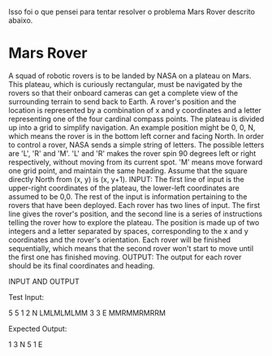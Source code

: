 Isso foi o que pensei para tentar resolver o problema Mars Rover descrito abaixo.

# Mars Rover
A squad of robotic rovers is to be landed by NASA on a plateau on Mars. This
plateau, which is curiously rectangular, must be navigated by the rovers so that their onboard
cameras can get a complete view of the surrounding terrain to send back to Earth.
A rover's position and the location is represented by a combination of x and y coordinates
and a letter representing one of the four cardinal compass points. The plateau is divided up into
a grid to simplify navigation. An example position might be 0, 0, N, which means the rover is in
the bottom left corner and facing North.
In order to control a rover, NASA sends a simple string of letters. The possible
letters are 'L', 'R' and 'M'. 'L' and 'R' makes the rover spin 90 degrees left or right respectively,
without moving from its current spot. 'M' means move forward one grid point, and maintain the
same heading.
Assume that the square directly North from (x, y) is (x, y+1).
INPUT:
The first line of input is the upper-right coordinates of the plateau, the lower-left
coordinates are assumed to be 0,0.
The rest of the input is information pertaining to the rovers that have been deployed.
Each rover has two lines of input. The first line gives the rover's position, and the second line is
a series of instructions telling the rover how to explore the plateau.
The position is made up of two integers and a letter separated by spaces, corresponding
to the x and y coordinates and the rover's orientation.
Each rover will be finished sequentially, which means that the second rover won't
start to move until the first one has finished moving.
OUTPUT:
The output for each rover should be its final coordinates and heading.

INPUT AND OUTPUT

Test Input:

5 5
1 2 N
LMLMLMLMM
3 3 E
MMRMMRMRRM

Expected Output:

1 3 N
5 1 E

